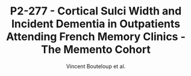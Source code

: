 ---
cat: gaia
subcat: architecture
bestof: false
author: Vincent Bouteloup et al.
title: P2-277 - Cortical Sulci Width and Incident Dementia in Outpatients Attending French Memory Clinics - The Memento Cohort
journal: Alzheimer's \& Dementia
year: 2018
type: article
url: https -//onlinelibrary.wiley.com/doi/abs/10.1016/j.jalz.2018.06.966
doi: 10.1016/j.jalz.2018.06.966
---